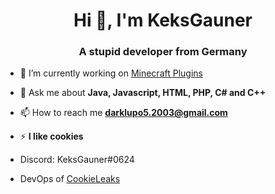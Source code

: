 <h1 align="center">Hi 👋, I'm KeksGauner</h1>
<h3 align="center">A stupid developer from Germany</h3>

- 🔭 I’m currently working on [Minecraft Plugins](https://github.com/cookieleaks)

- 💬 Ask me about **Java, Javascript, HTML, PHP, C# and C++**

- 📫 How to reach me **darklupo5.2003@gmail.com**

- ⚡ **I like cookies**

- Discord: KeksGauner#0624

- DevOps of [CookieLeaks](https://github.com/cookieleaks)

